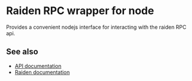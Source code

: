 # Raiden RPC wrapper for node
Provides a convenient nodejs interface for interacting with the raiden RPC api.

## See also
- [API documentation](./api.md)
- [Raiden documentation](https://raiden-network.readthedocs.io)
